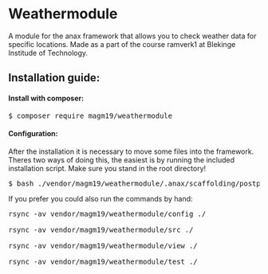# Weathermodule
A module for the anax framework that allows you to check weather data for specific locations. Made as a part of the course
ramverk1 at Blekinge Institude of Technology.

## Installation guide:
#### Install with composer:

<pre>
$ composer require magm19/weathermodule
</pre>

#### Configuration:
After the installation it is necessary to move some files into the framework.
Theres two ways of doing this, the easiest is by running the included installation script.
Make sure you stand in the root directory!

<pre>
$ bash ./vendor/magm19/weathermodule/.anax/scaffolding/postprocess.d/701_weathermodule.bash
</pre>

If you prefer you could also run the commands by hand:

<pre>
rsync -av vendor/magm19/weathermodule/config ./

rsync -av vendor/magm19/weathermodule/src ./

rsync -av vendor/magm19/weathermodule/view ./

rsync -av vendor/magm19/weathermodule/test ./
</pre>

